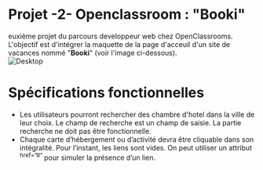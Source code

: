 # Projet -2- Openclassroom : "Booki"

euxième projet du parcours developpeur web chez OpenClassrooms. L'objectif est d'intégrer la maquette de la page d'acceuil d'un site de vacances nommé "__Booki__" (voir l'image ci-dessous).  
![Desktop](https://user-images.githubusercontent.com/122992852/223422547-1ca45336-ae26-4fdd-a992-e8d247546ddf.png)


# Spécifications fonctionnelles
*  Les utilisateurs pourront rechercher des chambre d'hotel dans la ville de leur choix. Le champ de recherche est un champ de saisie. La partie recherche ne doit pas être fonctionnelle.  
* Chaque carte d’hébergement ou d’activité devra être cliquable dans son intégralité. Pour l’instant, les liens sont vides. On peut utiliser un attribut <sup>href=”#” </sup>pour simuler la présence d’un lien.  
